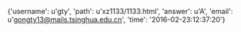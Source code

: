 {'username': u'gty', 'path': u'xz1133/1133.html', 'answer': u'A', 'email': u'gongty13@mails.tsinghua.edu.cn', 'time': '2016-02-23:12:37:20'}